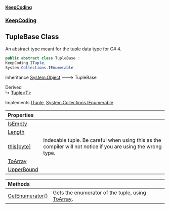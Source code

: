 #### [KeepCoding](index.md 'index')
### [KeepCoding](KeepCoding.md 'KeepCoding')
## TupleBase Class
An abstract type meant for the tuple data type for C# 4.  
```csharp
public abstract class TupleBase :
KeepCoding.ITuple,
System.Collections.IEnumerable
```

Inheritance [System.Object](https://docs.microsoft.com/en-us/dotnet/api/System.Object 'System.Object') &#129106; TupleBase  

Derived  
&#8627; [Tuple&lt;T&gt;](KeepCoding_Tuple_T_.md 'KeepCoding.Tuple&lt;T&gt;')  

Implements [ITuple](KeepCoding_ITuple.md 'KeepCoding.ITuple'), [System.Collections.IEnumerable](https://docs.microsoft.com/en-us/dotnet/api/System.Collections.IEnumerable 'System.Collections.IEnumerable')  

| Properties | |
| :--- | :--- |
| [IsEmpty](KeepCoding_TupleBase_IsEmpty.md 'KeepCoding.TupleBase.IsEmpty') |  |
| [Length](KeepCoding_TupleBase_Length.md 'KeepCoding.TupleBase.Length') |  |
| [this[byte]](KeepCoding_TupleBase_this_byte_.md 'KeepCoding.TupleBase.this[byte]') | Indexable tuple. Be careful when using this as the compiler will not notice if you are using the wrong type.<br/> |
| [ToArray](KeepCoding_TupleBase_ToArray.md 'KeepCoding.TupleBase.ToArray') |  |
| [UpperBound](KeepCoding_TupleBase_UpperBound.md 'KeepCoding.TupleBase.UpperBound') |  |

| Methods | |
| :--- | :--- |
| [GetEnumerator()](KeepCoding_TupleBase_GetEnumerator().md 'KeepCoding.TupleBase.GetEnumerator()') | Gets the enumerator of the tuple, using [ToArray](KeepCoding_TupleBase_ToArray.md 'KeepCoding.TupleBase.ToArray').<br/> |
